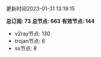 更新时间2023-01-31 13:19:15

**总订阅: 73**
**总节点: 663**
**有效节点: 144**
- v2ray节点: 130
- trojan节点: 6
- ss节点: 8
